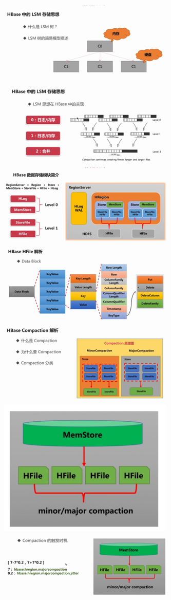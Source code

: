 ![](../md/img/ggzhangxiaochao/1298744-20180626105612279-2069282562.png)

![](../md/img/ggzhangxiaochao/1298744-20180626105751436-1655073715.png)

![](../md/img/ggzhangxiaochao/1298744-20180626110158449-968117998.png)

![](../md/img/ggzhangxiaochao/1298744-20180626111204556-2122576136.png)

![](../md/img/ggzhangxiaochao/1298744-20180626150722023-1912620266.png)

![](../md/img/ggzhangxiaochao/1298744-20180626151133851-1975162767.png)

![](../md/img/ggzhangxiaochao/1298744-20180626151544127-1371794225.png)

